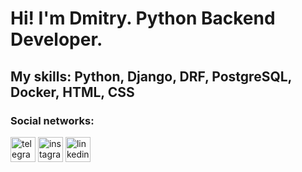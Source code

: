 
# Hi! I'm Dmitry. Python Backend Developer.

## My skills: Python, Django, DRF, PostgreSQL, Docker, HTML, CSS

### Social networks:
[<img src='https://cdn.jsdelivr.net/npm/simple-icons@3.0.1/icons/telegram.svg' alt='telegram' height='40'>](http://tg.ru/dodmanat)
[<img src='https://cdn.jsdelivr.net/npm/simple-icons@3.0.1/icons/instagram.svg' alt='instagram' height='40'>](https://www.instagram.com/_domrachev_/)
[<img src='https://cdn.jsdelivr.net/npm/simple-icons@3.0.1/icons/linkedin.svg' alt='linkedin' height='40'>](https://www.linkedin.com/in/dmitry-domrachev-8a8394235/)
